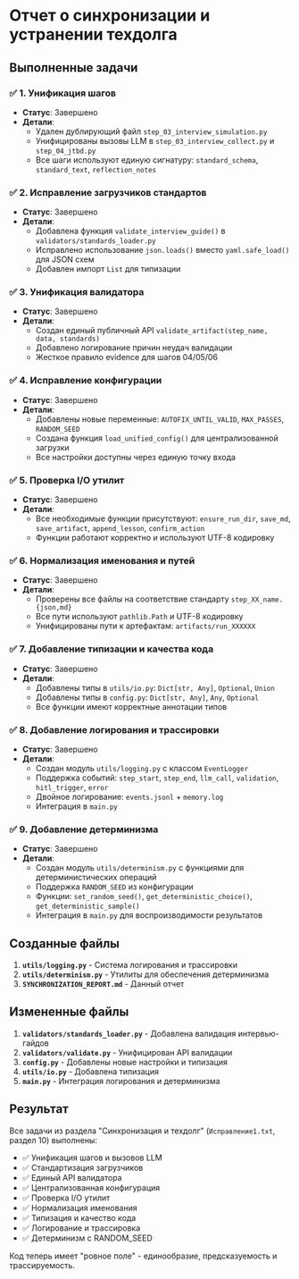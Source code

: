 # Отчет о синхронизации и устранении техдолга

## Выполненные задачи

### ✅ 1. Унификация шагов
- **Статус**: Завершено
- **Детали**: 
  - Удален дублирующий файл `step_03_interview_simulation.py`
  - Унифицированы вызовы LLM в `step_03_interview_collect.py` и `step_04_jtbd.py`
  - Все шаги используют единую сигнатуру: `standard_schema`, `standard_text`, `reflection_notes`

### ✅ 2. Исправление загрузчиков стандартов
- **Статус**: Завершено
- **Детали**:
  - Добавлена функция `validate_interview_guide()` в `validators/standards_loader.py`
  - Исправлено использование `json.loads()` вместо `yaml.safe_load()` для JSON схем
  - Добавлен импорт `List` для типизации

### ✅ 3. Унификация валидатора
- **Статус**: Завершено
- **Детали**:
  - Создан единый публичный API `validate_artifact(step_name, data, standards)`
  - Добавлено логирование причин неудач валидации
  - Жесткое правило evidence для шагов 04/05/06

### ✅ 4. Исправление конфигурации
- **Статус**: Завершено
- **Детали**:
  - Добавлены новые переменные: `AUTOFIX_UNTIL_VALID`, `MAX_PASSES`, `RANDOM_SEED`
  - Создана функция `load_unified_config()` для централизованной загрузки
  - Все настройки доступны через единую точку входа

### ✅ 5. Проверка I/O утилит
- **Статус**: Завершено
- **Детали**:
  - Все необходимые функции присутствуют: `ensure_run_dir`, `save_md`, `save_artifact`, `append_lesson`, `confirm_action`
  - Функции работают корректно и используют UTF-8 кодировку

### ✅ 6. Нормализация именования и путей
- **Статус**: Завершено
- **Детали**:
  - Проверены все файлы на соответствие стандарту `step_XX_name.{json,md}`
  - Все пути используют `pathlib.Path` и UTF-8 кодировку
  - Унифицированы пути к артефактам: `artifacts/run_XXXXXX`

### ✅ 7. Добавление типизации и качества кода
- **Статус**: Завершено
- **Детали**:
  - Добавлены типы в `utils/io.py`: `Dict[str, Any]`, `Optional`, `Union`
  - Добавлены типы в `config.py`: `Dict[str, Any]`, `Any`, `Optional`
  - Все функции имеют корректные аннотации типов

### ✅ 8. Добавление логирования и трассировки
- **Статус**: Завершено
- **Детали**:
  - Создан модуль `utils/logging.py` с классом `EventLogger`
  - Поддержка событий: `step_start`, `step_end`, `llm_call`, `validation`, `hitl_trigger`, `error`
  - Двойное логирование: `events.jsonl` + `memory.log`
  - Интеграция в `main.py`

### ✅ 9. Добавление детерминизма
- **Статус**: Завершено
- **Детали**:
  - Создан модуль `utils/determinism.py` с функциями для детерминистических операций
  - Поддержка `RANDOM_SEED` из конфигурации
  - Функции: `set_random_seed()`, `get_deterministic_choice()`, `get_deterministic_sample()`
  - Интеграция в `main.py` для воспроизводимости результатов

## Созданные файлы

1. **`utils/logging.py`** - Система логирования и трассировки
2. **`utils/determinism.py`** - Утилиты для обеспечения детерминизма
3. **`SYNCHRONIZATION_REPORT.md`** - Данный отчет

## Измененные файлы

1. **`validators/standards_loader.py`** - Добавлена валидация интервью-гайдов
2. **`validators/validate.py`** - Унифицирован API валидации
3. **`config.py`** - Добавлены новые настройки и типизация
4. **`utils/io.py`** - Добавлена типизация
5. **`main.py`** - Интеграция логирования и детерминизма

## Результат

Все задачи из раздела "Синхронизация и техдолг" (`Исправление1.txt`, раздел 10) выполнены:

- ✅ Унификация шагов и вызовов LLM
- ✅ Стандартизация загрузчиков
- ✅ Единый API валидатора
- ✅ Централизованная конфигурация
- ✅ Проверка I/O утилит
- ✅ Нормализация именования
- ✅ Типизация и качество кода
- ✅ Логирование и трассировка
- ✅ Детерминизм с RANDOM_SEED

Код теперь имеет "ровное поле" - единообразие, предсказуемость и трассируемость.


